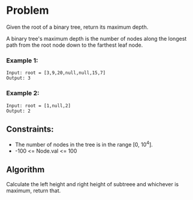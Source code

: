 # Problem

Given the root of a binary tree, return its maximum depth.

A binary tree's maximum depth is the number of nodes along the longest path from the root node down to the farthest leaf node.

### Example 1:

```
Input: root = [3,9,20,null,null,15,7]
Output: 3
```

### Example 2:

```
Input: root = [1,null,2]
Output: 2
```

## Constraints:

- The number of nodes in the tree is in the range [0, 10<sup>4</sup>].
- -100 <= Node.val <= 100

## Algorithm

Calculate the left height and right height of subtreee and whichever is maximum, return that.
